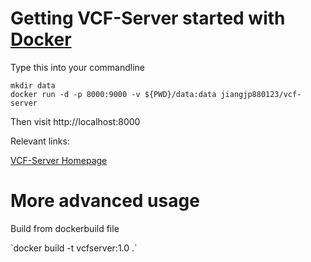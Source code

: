 # Getting VCF-Server started with [Docker](https://www.docker.com/)
<p>Type this into your commandline</p>

`mkdir data`   
`docker run -d -p 8000:9000 -v ${PWD}/data:data jiangjp880123/vcf-server`   
<p>Then visit http://localhost:8000</p>

<p>Relevant links:</p>

[VCF-Server Homepage](https://www.diseasegps.org/VCF-Server?lan=eng)


# More advanced usage
<p>Build from dockerbuild file</p>
`docker build -t vcfserver:1.0 .`
